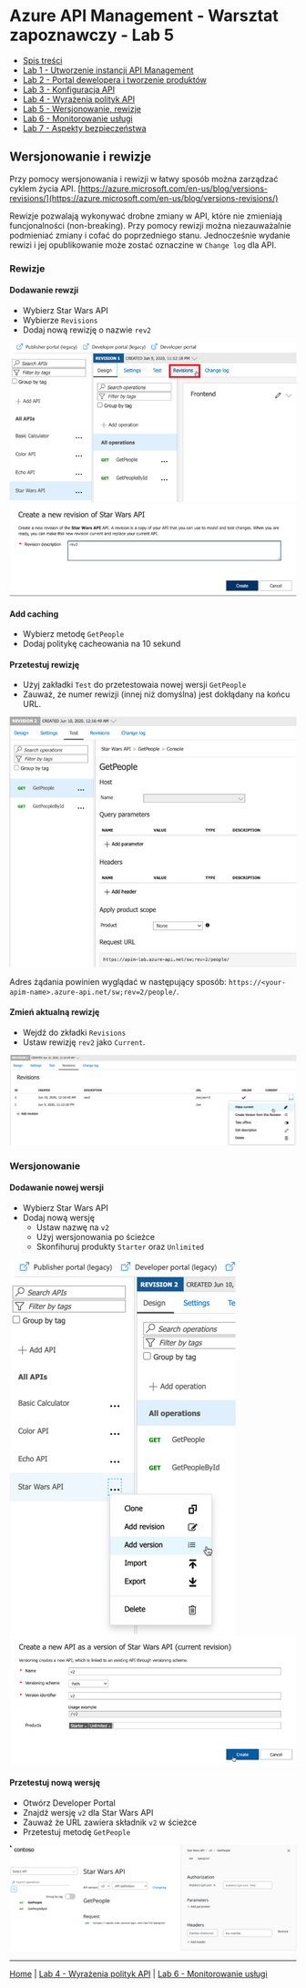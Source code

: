 # Azure API Management - Warsztat zapoznawczy - Lab 5

- [Spis treści](README.md)
- [Lab 1 - Utworzenie instancji API Management](apimanagement-1.md)
- [Lab 2 - Portal dewelopera i tworzenie produktów](apimanagement-2.md)
- [Lab 3 - Konfiguracja API](apimanagement-3.md)
- [Lab 4 - Wyrażenia polityk API](apimanagement-4.md)
- [Lab 5 - Wersjonowanie, rewizje](apimanagement-5.md)
- [Lab 6 - Monitorowanie usługi](apimanagement-6.md)
- [Lab 7 - Aspekty bezpieczeństwa](apimanagement-7.md)

## Wersjonowanie i rewizje

Przy pomocy wersjonowania i rewizji w łatwy sposób można zarządzać cyklem życia API. [https://azure.microsoft.com/en-us/blog/versions-revisions/](https://azure.microsoft.com/en-us/blog/versions-revisions/)

Rewizje pozwalają wykonywać drobne zmiany w API, które nie zmieniają funcjonalności (non-breaking). Przy pomocy rewizji można niezauważalnie podmieniać zmiany i cofać do poprzedniego stanu. Jednocześnie wydanie rewizi i jej opublikowanie może zostać oznaczine w `Change log` dla API.

### Rewizje

#### Dodawanie rewzji

- Wybierz Star Wars API
- Wybierze `Revisions`
- Dodaj nową rewizję o nazwie `rev2`

![Revisions](Images/APIMRevisionsMenu.png)
![Revisions](Images/APIMRevisionsCreate.png)

#### Add caching

- Wybierz metodę `GetPeople`
- Dodaj politykę cacheowania na 10 sekund

#### Przetestuj rewizję

- Użyj zakładki `Test` do przetestowaia nowej wersji `GetPeople`
- Zauważ, że numer rewizji (innej niż domyślna) jest dokłądany na końcu URL.

![Revisions](Images/APIMRevisionsTest.png)

Adres żądania powinien wyglądać w następujący sposób: `https://<your-apim-name>.azure-api.net/sw;rev=2/people/`.

#### Zmień aktualną rewizję

- Wejdź do zkładki `Revisions`
- Ustaw rewizję `rev2` jako `Current`.

![Revisions](Images/APIMRevisionsMakeCurrent.png)

### Wersjonowanie

#### Dodawanie nowej wersji

- Wybierz Star Wars API
- Dodaj nową wersję
  - Ustaw nazwę na `v2`
  - Użyj wersjonowania po ścieżce
  - Skonfihuruj produkty `Starter` oraz `Unlimited`

![Revisions](Images/APIMVersionsAdd.png)
![Revisions](Images/APIMVersionsCreate.png)

#### Przetestuj nową wersję

- Otwórz Developer Portal
- Znajdź wersję `v2` dla Star Wars API
- Zauważ że URL zawiera składnik `v2` w ścieżce
- Przetestuj metodę `GetPeople`

![Revisions](Images/APIMVersionsDevPortal.png)

---

[Home](README.md) | [Lab 4 - Wyrażenia polityk API](apimanagement-4.md) | [Lab 6 - Monitorowanie usługi](apimanagement-6.md)
